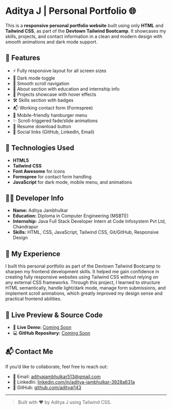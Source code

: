 # Aditya J | Personal Portfolio 🌐

This is a **responsive personal portfolio website** built using only **HTML** and **Tailwind CSS**, as part of the **Devtown Tailwind Bootcamp**. It showcases my skills, projects, and contact information in a clean and modern design with smooth animations and dark mode support.

## 🌟 Features

- ⚡ Fully responsive layout for all screen sizes  
- 🌙 Dark mode toggle  
- 🎯 Smooth scroll navigation  
- 🧠 About section with education and internship info  
- 💼 Projects showcase with hover effects  
- 🛠️ Skills section with badges  
- 📬 Working contact form (Formspree)  
- 📱 Mobile-friendly hamburger menu  
- ✨ Scroll-triggered fade/slide animations  
- 🧾 Resume download button  
- 🔗 Social links (GitHub, LinkedIn, Email)

## 🚀 Technologies Used

- **HTML5**
- **Tailwind CSS**
- **Font Awesome** for icons
- **Formspree** for contact form handling
- **JavaScript** for dark mode, mobile menu, and animations

## 🧑‍💻 Developer Info

- **Name:** Aditya Jambhulkar  
- **Education:** Diploma in Computer Engineering (MSBTE)  
- **Internship:** Java Full Stack Developer Intern at Code Infosystem Pvt Ltd, Chandrapur  
- **Skills:** HTML, CSS, JavaScript, Tailwind CSS, Git/GitHub, Responsive Design

## 🧾 My Experience

I built this personal portfolio as part of the Devtown Tailwind Bootcamp to sharpen my frontend development skills. It helped me gain confidence in creating fully responsive websites using Tailwind CSS without relying on any external CSS frameworks. Through this project, I learned to structure HTML semantically, handle light/dark mode, manage form submissions, and implement scroll animations, which greatly improved my design sense and practical frontend abilities.

## 🔗 Live Preview & Source Code

- 🔴 **Live Demo:** [Coming Soon](#)
- 💻 **GitHub Repository:** [Coming Soon](#)

## 📬 Contact Me

If you’d like to collaborate, feel free to reach out:

- 📧 Email: [adityajambhulkar513@gmail.com](mailto:adityajambhulkar513@gmail.com)  
- 💼 LinkedIn: [linkedin.com/in/aditya-jambhulkar-3928a631a](https://www.linkedin.com/in/aditya-jambhulkar-3928a631a)  
- 🐙 GitHub: [github.com/adityaj143](https://github.com/adityaj143)

---

> Built with ❤️ by Aditya J using Tailwind CSS.
